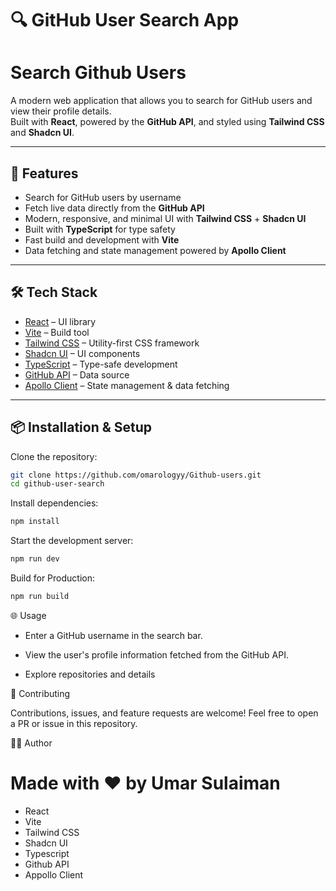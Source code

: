# 🔍 GitHub User Search App


# Search Github Users

A modern web application that allows you to search for GitHub users and view their profile details.  
Built with **React**, powered by the **GitHub API**, and styled using **Tailwind CSS** and **Shadcn UI**.

---

## 🚀 Features

- Search for GitHub users by username
- Fetch live data directly from the **GitHub API**
- Modern, responsive, and minimal UI with **Tailwind CSS** + **Shadcn UI**
- Built with **TypeScript** for type safety
- Fast build and development with **Vite**
- Data fetching and state management powered by **Apollo Client**

---

## 🛠️ Tech Stack

- [React](https://reactjs.org/) – UI library
- [Vite](https://vitejs.dev/) – Build tool
- [Tailwind CSS](https://tailwindcss.com/) – Utility-first CSS framework
- [Shadcn UI](https://ui.shadcn.com/) – UI components
- [TypeScript](https://www.typescriptlang.org/) – Type-safe development
- [GitHub API](https://docs.github.com/en/rest) – Data source
- [Apollo Client](https://www.apollographql.com/docs/react/) – State management & data fetching

---

## 📦 Installation & Setup

Clone the repository:

```bash
git clone https://github.com/omarologyy/Github-users.git
cd github-user-search

```

Install dependencies:

```bash
npm install

```

Start the development server:

```bash
npm run dev

```

Build for Production:

```bash
npm run build

```

🌐 Usage

- Enter a GitHub username in the search bar.

- View the user's profile information fetched from the GitHub API.

- Explore repositories and details

🤝 Contributing

Contributions, issues, and feature requests are welcome!
Feel free to open a PR or issue in this repository.

👨‍💻 Author

# Made with ❤️ by Umar Sulaiman

- React
- Vite
- Tailwind CSS
- Shadcn UI
- Typescript
- Github API
- Appollo Client
